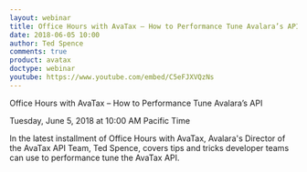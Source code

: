 ```yaml
---
layout: webinar
title: Office Hours with AvaTax – How to Performance Tune Avalara’s API
date: 2018-06-05 10:00
author: Ted Spence
comments: true
product: avatax
doctype: webinar
youtube: https://www.youtube.com/embed/C5eFJXVQzNs
---
```


Office Hours with AvaTax – How to Performance Tune Avalara’s API

Tuesday, June 5, 2018 at 10:00 AM Pacific Time

In the latest installment of Office Hours with AvaTax, Avalara's Director of the AvaTax API Team, Ted Spence, covers tips and tricks developer teams can use to performance tune the AvaTax API.